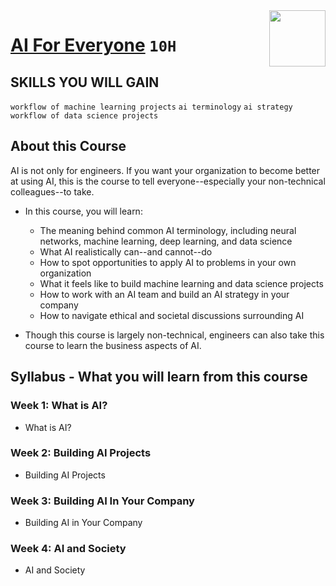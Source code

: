 <img align="right" width="90" height="90" src="https://github.com/cs-MohamedAyman/Coursera-Specializations/blob/master/organizations-logos/deeplearning.ai.jpg">

# [AI For Everyone](https://www.coursera.org/learn/ai-for-everyone) `10H`

## SKILLS YOU WILL GAIN
`workflow of machine learning projects` `ai terminology` `ai strategy` `workflow of data science projects`

## About this Course
AI is not only for engineers. If you want your organization to become better at using AI, this is the course to tell everyone--especially your non-technical colleagues--to take. 

- In this course, you will learn:
  - The meaning behind common AI terminology, including neural networks, machine learning, deep learning, and data science
  - What AI realistically can--and cannot--do
  - How to spot opportunities to apply AI to problems in your own organization
  - What it feels like to build machine learning and data science projects
  - How to work with an AI team and build an AI strategy in your company
  - How to navigate ethical and societal discussions surrounding AI

- Though this course is largely non-technical, engineers can also take this course to learn the business aspects of AI.

## Syllabus - What you will learn from this course

### Week 1: What is AI?
- What is AI?

### Week 2: Building AI Projects
- Building AI Projects

### Week 3: Building AI In Your Company
- Building AI in Your Company

### Week 4: AI and Society
- AI and Society
